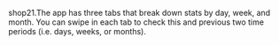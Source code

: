 shop21.The app has three tabs that break down stats by day, week, and month.
You can swipe in each tab to check this and previous two time periods (i.e. days, weeks, or months).
